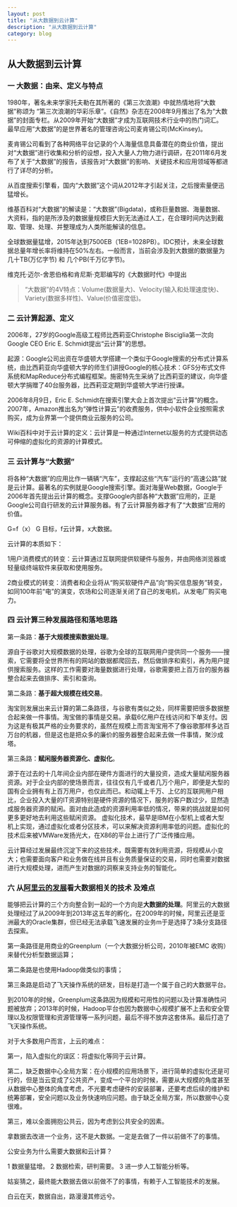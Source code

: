 ```yaml
---
layout: post
title: "从大数据到云计算"
description: "从大数据到云计算"
category: blog
---
```



## 从大数据到云计算
                  
### 一 大数据：由来、定义与特点

1980年，著名未来学家托夫勒在其所著的《第三次浪潮》中就热情地将“大数据”称颂为 “第三次浪潮的华彩乐章”。《自然》杂志在2008年9月推出了名为“大数据”的封面专栏。从2009年开始“大数据”才成为互联网技术行业中的热门词汇。
最早应用“大数据”的是世界著名的管理咨询公司麦肯锡公司(McKinsey)。

麦肯锡公司看到了各种网络平台记录的个人海量信息具备潜在的商业价值，提出对“大数据”进行收集和分析的设想，投入大量人力物力进行调研，在2011年6月发布了关于“大数据”的报告，该报告对“大数据”的影响、关键技术和应用领域等都进行了详尽的分析。

从百度搜索引擎看，国内“大数据”这个词从2012年才引起关注，之后搜索量便迅猛增长。


维基百科对“大数据”的解读是：“大数据”(Bigdata)，或称巨量数据、海量数据、大资料，指的是所涉及的数据量规模巨大到无法通过人工，在合理时间内达到截取、管理、处理、并整理成为人类所能解读的信息。

全球数据量猛增，2015年达到7500EB（1EB=1028PB）。IDC预计，未来全球数据总量年增长率将维持在50%左右。一般而言，当前会涉及到大数据的数据量为 几十TB(万亿字节) 和 几个PB(千万亿字节)。


维克托·迈尔-舍恩伯格和肯尼斯·克耶编写的《大数据时代》中提出

> “大数据”的4V特点：Volume(数据量大)、Velocity(输入和处理速度快)、Variety(数据多样性)、Value(价值密度低)。

### 二 云计算起源、定义

2006年，27岁的Google高级工程师比西莉亚Christophe Bisciglia第一次向Google CEO Eric E. Schmidt提出“云计算”的思想。

起源：Google公司出资在华盛顿大学搭建一个类似于Google搜索的分布式计算系统，由比西莉亚向华盛顿大学的师生们讲授Google的核心技术：GFS分布式文件系统和MapReduce分布式编程框架。施密特先生采纳了比西莉亚的建议，向华盛顿大学捐赠了40台服务器，比西莉亚定期到华盛顿大学进行授课。

2006年8月9日，Eric E. Schmidt在搜索引擎大会上首次提出“云计算”的概念。
2007年，Amazon推出名为“弹性计算云”的收费服务，供中小软件企业按照需求购买，成为业界第一个提供商业云服务的公司。

Wiki百科中对于云计算的定义：云计算是一种通过Internet以服务的方式提供动态可伸缩的虚拟化的资源的计算模式。

### 三 云计算与“大数据”

将各种“大数据”的应用比作一辆辆“汽车”，支撑起这些“汽车”运行的“高速公路”就是云计算。最著名的实例就是Google搜索引擎。面对海量Web数据，Google于2006年首先提出云计算的概念。支撑Google内部各种“大数据”应用的，正是Google公司自行研发的云计算服务器。有了云计算服务器才有了“大数据”应用的价值。

G=f（x）  G 目标，f云计算，x大数据。

云计算的本质如下：

1用户消费模式的转变：云计算通过互联网提供软硬件与服务，并由网络浏览器或轻量级终端软件来获取和使用服务。

2商业模式的转变：消费者和企业将从“购买软硬件产品”向“购买信息服务”转变，如同100年前“电”的演变，农场和公司逐渐关闭了自己的发电机，从发电厂购买电力。


### 四 云计算三种发展路径和落地思路

第一条路：**基于大规模搜索数据处理**。

源自于谷歌对大规模数据的处理，谷歌为全球的互联网用户提供同一个服务——搜索，它需要将全世界所有的网站的数据都爬回去，然后做排序和索引，再为用户提供搜索服务。这样的工作需要对海量数据进行处理，谷歌需要把上百万台的服务器整合起来去做排序、索引和查询。

第二条路：**基于超大规模在线交易**。

淘宝则发展出来云计算的第二条路径，与谷歌有类似之处，同样需要把很多数据整合起来做一件事情。淘宝做的事情是交易。承载6亿用户在线访问和下单支付。因为这是有极其严格的业务要求的，虽然在规模上而言淘宝用不了像谷歌那样多达百万台的机器，但是这也是把众多的廉价的服务器整合起来去做一件事情，聚沙成塔。

第三条路：**赋闲服务器资源化、虚拟化**。

源于在过去的十几年间企业内部在硬件方面进行的大量投资，造成大量赋闲服务器资源。对于企业内部的使场景而言，往往仅有几千或者几万个用户，即便是大型的国有企业拥有有上百万用户，也仅此而已。和动辄上千万、上亿的互联网用户相比，企业投入大量的IT资源特别是硬件资源的情况下，服务的客户数过少，显然造成服务器资源的赋闲。面对由此造成的资源利用率低的情况，带来的挑战就是如何更多更好地去利用这些赋闲资源。
虚拟化技术，最早是IBM在小型机上或者大型机上实现，通过虚拟化或者分区技术，可以来解决资源利用率低的问题。虚拟化的技术后来被VMWare发扬光大，在X86的平台上进行了广泛传播应用。

云计算经过发展最终沉淀下来的这些技术，既需要有效利用资源，将规模从小变大；也需要面向客户和业务做在线并且有业务质量保证的交易，同时也需要对数据进行大规模处理，进而产生对数据的洞察来支持业务的智能化。


### 六   从[阿里云的发展](http://www.techweb.com.cn/news/2016-06-08/2344624.shtml)看大数据相关的技术 及难点

能够把云计算的三个方向整合到一起的一个方向是**大数据的处理**。阿里云的大数据处理经过了从2009年到2013年这五年的孵化，在2009年的时候，阿里云还是亚洲最大的Oracle集群，但已经无法承载飞速发展的业务m于是选择了3条分支路径去探索。

第一条路径是用商业的Greenplum（一个大数据分析公司，2010年被EMC 收购）来替代分析型数据运算；

第二条路是也使用Hadoop做类似的事情；

第三条路是启动了飞天操作系统的研发，目标是打造一个属于自己的大数据平台。

到2010年的时候，Greenplum这条路因为规模和可用性的问题以及计算准确性问题被放弃；2013年的时候，Hadoop平台也因为数据中心规模扩展不上去和安全管理以及权限管理和资源管理等一系列问题，最后不得不放弃这套体系。最后打造了飞天操作系统。

对于大多数用户而言，上云的难点：

第一，陷入虚拟化的误区：将虚拟化等同于云计算。

第二，缺乏数据中心全局方案：在小规模的应用场景下，进行简单的虚拟化还是可行的，但是当云变成了公共资产，变成一个平台的时候，需要从大规模的角度甚至从数据中心整体的角度考虑，不光要考虑硬件的安装部署，还要考虑后续的维护和统筹部署，安全问题以及业务快速响应问题。由于缺乏全局方案，所以数据中心变很难。

第三，难以全面拥抱公共云，因为考虑到公共安全的因素。

拿数据去改进一个业务，这不是大数据。一定是去做了一件以前做不了的事情。

公安业务为什么需要大数据和云计算？

1 数据量猛增。
2 数据检索，研判需要。
3 进一步人工智能分析等。

姑妄猜之，最终能大数据去做以前做不了的事情，有赖于人工智能技术的发展。

白云在天，数据自出，路漫漫其修远兮。



